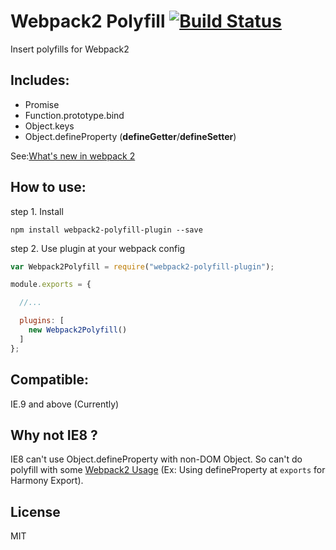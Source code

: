 # Webpack2 Polyfill [![Build Status](https://travis-ci.com/mc-zone/webpack2-polyfill-plugin.svg?token=Yy6bJ3JCpXQzAa99s2SH)](https://travis-ci.com/mc-zone/webpack2-polyfill-plugin) 

Insert polyfills for Webpack2

## Includes:
* Promise
* Function.prototype.bind
* Object.keys
* Object.defineProperty (__defineGetter__/__defineSetter__)

See:[What's new in webpack 2](https://gist.github.com/sokra/27b24881210b56bbaff7?utm_source=javascriptweekly&amp;utm_medium=email#minor-breaking-changes)

## How to use:

step 1. Install

`npm install webpack2-polyfill-plugin --save`

step 2. Use plugin at your webpack config

```javascript
var Webpack2Polyfill = require("webpack2-polyfill-plugin");

module.exports = {

  //...

  plugins: [
    new Webpack2Polyfill()
  ]
};
```

## Compatible:

IE.9 and above (Currently)

## Why not IE8 ?

IE8 can't use Object.defineProperty with non-DOM Object. So can't do polyfill with some [Webpack2 Usage](https://gist.github.com/sokra/27b24881210b56bbaff7?utm_source=javascriptweekly&amp;utm_medium=email#other-polyfills) (Ex: Using defineProperty at `exports` for Harmony Export).

## License

MIT
